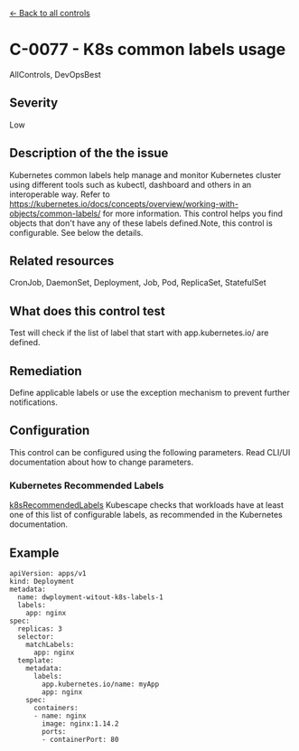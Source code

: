 [← Back to all controls](index.md)


# C-0077 - K8s common labels usage

AllControls, DevOpsBest

## Severity

Low

## Description of the the issue

Kubernetes common labels help manage and monitor Kubernetes cluster using different tools such as kubectl, dashboard and others in an interoperable way. Refer to <https://kubernetes.io/docs/concepts/overview/working-with-objects/common-labels/> for more information. This control helps you find objects that don't have any of these labels defined.Note, this control is configurable. See below the details.

## Related resources

CronJob, DaemonSet, Deployment, Job, Pod, ReplicaSet, StatefulSet

## What does this control test

Test will check if the list of label that start with app.kubernetes.io/ are defined.

## Remediation

Define applicable labels or use the exception mechanism to prevent further notifications.

## Configuration

This control can be configured using the following parameters. Read CLI/UI documentation about how to change parameters.

### Kubernetes Recommended Labels

[k8sRecommendedLabels](../frameworks-and-controls/configuration-parameters.md#k8srecommendedlabels)
Kubescape checks that workloads have at least one of this list of configurable labels, as recommended in the Kubernetes documentation.

## Example

```
apiVersion: apps/v1
kind: Deployment
metadata:
  name: dwployment-witout-k8s-labels-1
  labels:
    app: nginx
spec:
  replicas: 3
  selector:
    matchLabels:
      app: nginx
  template:
    metadata:
      labels:
        app.kubernetes.io/name: myApp
        app: nginx
    spec:
      containers:
      - name: nginx
        image: nginx:1.14.2
        ports:
        - containerPort: 80

```
